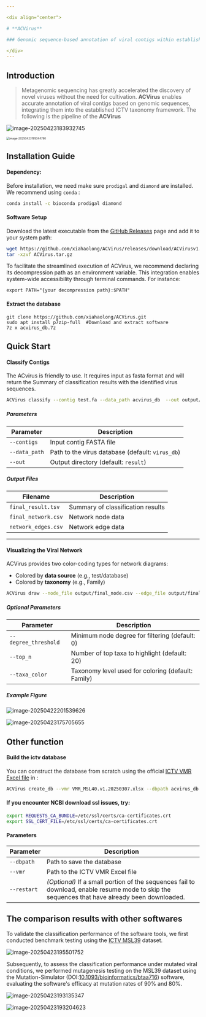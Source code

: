 ```yaml
---

<div align="center">

# **ACVirus**

### Genomic sequence-based annotation of viral contigs within established ICTV virus taxonomic hierarchies

</div>
---
```



## Introduction

> Metagenomic sequencing has greatly accelerated the discovery of novel viruses without the need for cultivation. **ACVirus** enables accurate annotation of viral contigs based on genomic sequences, integrating them into the established ICTV taxonomy framework. The following is the pipeline of the **ACVirus**

![image-20250423183932745](https://wenguang.oss-cn-hangzhou.aliyuncs.com/figure/image-20250423183932745.png)

<img src="https://wenguang.oss-cn-hangzhou.aliyuncs.com/figure/image-20250423195044780.png" alt="image-20250423195044780" style="zoom: 50%;" />



## Installation Guide

#### Dependency:

Before installation, we need make sure `prodigal` and `diamond` are installed. We recommend using `conda` :

```bash
conda install -c bioconda prodigal diamond
```

#### Software Setup

Download the latest executable from the [GitHub Releases](https://github.com/xiahaolong/ACVirus/releases) page and add it to your system path:

```bash
wget https://github.com/xiahaolong/ACVirus/releases/download/ACVirusv1.0/ACVirus.tar.gz
tar -xzvf ACVirus.tar.gz
```

To facilitate the streamlined execution of ACVirus, we recommend declaring its decompression path as an environment variable. This integration enables system-wide accessibility through terminal commands. For instance:

```shell
export PATH="{your decompression path}:$PATH"  
```

#### **Extract the database**

```
git clone https://github.com/xiahaolong/ACVirus.git
sudo apt install p7zip-full  #Download and extract software
7z x acvirus_db.7z
```



## Quick Start

#### Classify Contigs

The ACvirus is friendly to use. It requires input as fasta format and will return the Summary of classification results  with the identified virus sequences. 

```bash
ACVirus classify --contig test.fa --data_path acvirus_db  --out output/
```

#####  Parameters

| Parameter     | Description                                      |
| ------------- | ------------------------------------------------ |
| `--contigs`   | Input contig FASTA file                          |
| `--data_path` | Path to the virus database (default: `virus_db`) |
| `--out`       | Output directory (default: `result`)             |

##### Output Files

| Filename            | Description                       |
| ------------------- | --------------------------------- |
| `final_result.tsv`  | Summary of classification results |
| `final_network.csv` | Network node data                 |
| `network_edges.csv` | Network edge data                 |

---

#### Visualizing the Viral Network

ACVirus provides two color-coding types for network diagrams:

- Colored by **data source** (e.g., test/database)
- Colored by **taxonomy** (e.g., Family)

```bash
ACVirus draw --node_file output/final_node.csv --edge_file output/final_network.csv --out output
```

##### Optional Parameters

| Parameter            | Description                                        |
| -------------------- | -------------------------------------------------- |
| `--degree_threshold` | Minimum node degree for filtering (default: 0)     |
| `--top_n`            | Number of top taxa to highlight (default: 20)      |
| `--taxa_color`       | Taxonomy level used for coloring (default: Family) |

##### Example Figure

<img src="https://wenguang.oss-cn-hangzhou.aliyuncs.com/figure/image-20250422201539626.png" alt="image-20250422201539626"  />

![image-20250423175705655](https://wenguang.oss-cn-hangzhou.aliyuncs.com/figure/image-20250423175705655.png)



## Other function

#### Build the ictv database

You can construct the database from scratch using the official [ICTV VMR Excel file](https://ictv.global/vmr) in :

```bash
ACVirus create_db --vmr VMR_MSL40.v1.20250307.xlsx --dbpath acvirus_db
```

####  If you encounter NCBI download ssl issues, try:

```bash
export REQUESTS_CA_BUNDLE=/etc/ssl/certs/ca-certificates.crt
export SSL_CERT_FILE=/etc/ssl/certs/ca-certificates.crt
```

#### Parameters

| Parameter         | Description                                                                 |
|-------------------|-----------------------------------------------------------------------------|
| `--dbpath`        | Path to save the database                                                   |
| `--vmr`           | Path to the ICTV VMR Excel file                                             |
| `--restart`       | *(Optional)* If a small portion of the sequences fail to download, enable resume mode to skip the sequences that have already been downloaded.        |

## The comparison results with other softwares

To validate the classification performance of the software tools, we first conducted benchmark testing using the [ICTV MSL39](https://ictv.global/sites/default/files/VMR/VMR_MSL39.v1_20240912.xlsx) dataset.

![image-20250423195501752](https://wenguang.oss-cn-hangzhou.aliyuncs.com/figure/image-20250423195501752.png)

Subsequently, to assess the classification performance under mutated viral conditions, we performed mutagenesis testing on the MSL39 dataset using the Mutation-Simulator (DOI:[10.1093/bioinformatics/btaa716](https://doi.org/10.1093/bioinformatics/btaa716)) software, evaluating the software's efficacy at mutation rates of 90% and 80%.

![image-20250423193135347](https://wenguang.oss-cn-hangzhou.aliyuncs.com/figure/image-20250423193135347.png)

![image-20250423193204623](https://wenguang.oss-cn-hangzhou.aliyuncs.com/figure/image-20250423193204623.png)
